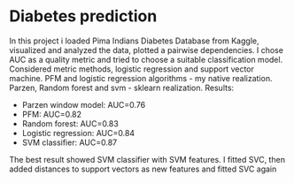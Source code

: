 # Diabetes prediction
In this project i loaded Pima Indians Diabetes Database from Kaggle, visualized and analyzed the data, plotted a pairwise dependencies. I chose AUC as a quality metric and tried to choose a suitable classification model. Considered metric methods, logistic regression and support vector machine. PFM and logistic regression algorithms - my native realization. Parzen, Random forest and svm - sklearn realization.
Results:
* Parzen window model: AUC=0.76
* PFM: AUC=0.82
* Random forest: AUC=0.83
* Logistic regression: AUC=0.84
* SVM classifier: AUC=0.87

The best result showed SVM classifier with SVM features. I fitted SVC, then added distances to support vectors as new features and fitted SVC again
